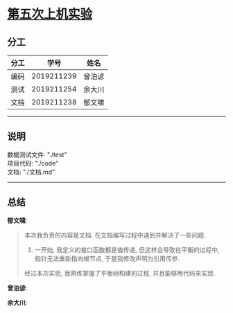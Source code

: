 # [第五次上机实验](https://github.com/Autumnal-Joy/assignments-on-computer/tree/assignment5)

## 分工

| 分工 |    学号    |  姓名  |
| :--: | :--------: | :----: |
| 编码 | 2019211239 | 曾泊谚 |
| 测试 | 2019211254 | 余大川 |
| 文档 | 2019211238 | 郁文啸 |

<hr>

## 说明

数据测试文件: "./test"<br>
项目代码: "./code"<br>
文档: "./文档.md"<br>

<hr>

## 总结

**郁文啸**:

> 本次我负责的内容是文档. 在文档编写过程中遇到并解决了一些问题.
>
> 1. 一开始, 我定义的接口函数都是值传递, 但这样会导致在平衡的过程中, 指针无法重新指向根节点, 于是我修改声明为引用传参.
>
> 经过本次实验, 我熟练掌握了平衡树构建的过程, 并且能够用代码来实现.

**曾泊谚**:

**余大川**:
